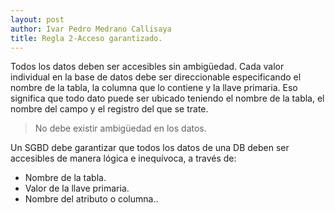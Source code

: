```yaml
---
layout: post
author: Ivar Pedro Medrano Callisaya
title: Regla 2-Acceso garantizado.
---
```


Todos los datos deben ser accesibles sin ambigüedad. Cada valor individual en la base de datos debe ser direccionable especificando el nombre de la tabla, la columna que lo contiene y la llave primaria. Eso significa que todo dato puede ser ubicado teniendo el nombre de la tabla, el nombre del campo y el registro del que se trate.


> No debe existir ambigüedad en los datos.


Un SGBD debe garantizar que todos los datos de una DB deben ser accesibles de manera lógica e inequívoca, a través de:

- Nombre de la tabla.
- Valor de la llave primaria.
- Nombre del atributo o columna..

